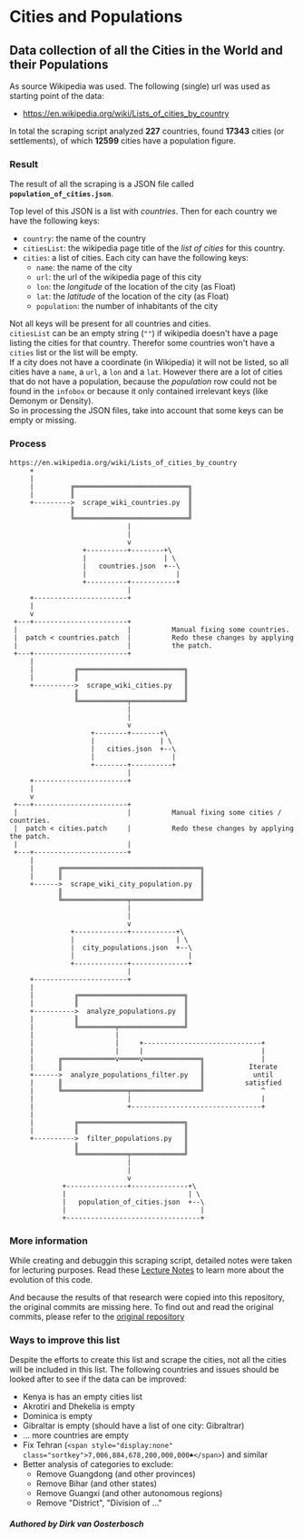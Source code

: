 # Cities and Populations

## Data collection of all the Cities in the World and their Populations

As source Wikipedia was used. The following (single) url was used as starting point of the data:

- https://en.wikipedia.org/wiki/Lists_of_cities_by_country

In total the scraping script analyzed **227** countries, found **17343** cities (or settlements), of which **12599** cities have a population figure.

### Result

The result of all the scraping is a JSON file called **`population_of_cities.json`**.

Top level of this JSON is a list with *countries*. Then for each country we have the following keys:

- `country`: the name of the country
- `citiesList`: the wikipedia page title of the *list of cities* for this country.
- `cities`: a list of cities. Each city can have the following keys:
	- `name`: the name of the city
	- `url`: the url of the wikipedia page of this city
	- `lon`: the *longitude* of the location of the city (as Float)
	- `lat`: the *latitude* of the location of the city (as Float)
	- `population`: the number of inhabitants of the city

Not all keys will be present for all countries and cities.  
`citiesList` can be an empty string (`""`) if wikipedia doesn't have a page listing the cities for that country. Therefor some countries won't have a `cities` list or the list will be empty.  
If a city does not have a coordinate (in Wikipedia) it will not be listed, so all cities have a `name`, a `url`, a `lon` and a `lat`. However there are a lot of cities that do not have a population, because the *population* row could not be found in the `infobox` or because it only contained irrelevant keys (like Demonym or Density).  
So in processing the JSON files, take into account that some keys can be empty or missing.

### Process

```
https://en.wikipedia.org/wiki/Lists_of_cities_by_country
     +
     |
     |         ╔════════════════════════════╗
     |         ║                            ║
     +--------->  scrape_wiki_countries.py  ║
               ║                            ║
               ╚════════════════════════════╝
                             |
                             |
                             v
                  +----------+--------+\
                  |                   | \
                  |   countries.json  +--\
                  |                      |
                  +----------+-----------+
                             |
     +-----------------------+
     |
     v
 +---+-----------------------+
 |                           |          Manual fixing some countries.
 |  patch < countries.patch  |          Redo these changes by applying
 |                           |          the patch.
 +---+-----------------------+
     |
     |          ╔══════════════════════════╗
     |          ║                          ║
     +---------->  scrape_wiki_cities.py   ║
                ║                          ║
                ╚════════════╤═════════════╝
                             |
                             |
                             v
                    +--------+-------+\
                    |                | \
                    |   cities.json  +--\
                    |                   |
                    +--------+----------+
                             |
     +-----------------------+
     |
     v
 +---+-----------------------+
 |                           |          Manual fixing some cities / countries.
 |  patch < cities.patch     |          Redo these changes by applying the patch.
 |                           |
 +---+-----------------------+
     |
     |      ╔══════════════════════════════════╗
     |      ║                                  ║
     +------>  scrape_wiki_city_population.py  ║
            ║                                  ║
            ╚════════════════╤═════════════════╝
                             |
                             |
                             v
               +-------------+-----------+\
               |                         | \
               |  city_populations.json  +--\
               |                            |
               +-------------+--------------+
                             |
     +-----------------------+
     |
     |          ╔══════════════════════════╗
     |          ║                          ║
     +---------->  analyze_populations.py  ║
     |          ║                          ║
     |          ╚═════════╤════════════════╝
     |                    |
     |                    |     +-----------------------------+
     |                    |     |                             |
     |      ╔═════════════v═════v══════════════╗              |
     |      ║                                  ║           Iterate
     +------>  analyze_populations_filter.py   ║            until
     |      ║                                  ║          satisfied
     |      ╚════════════════╤═════════════════╝              ^
     |                       |                                |
     |                       +--------------------------------+
     |
     |          ╔══════════════════════════╗
     |          ║                          ║
     +---------->  filter_populations.py   ║
                ║                          ║
                ╚════════════╤═════════════╝
                             |
                             |
                             v
             +---------------+--------------+\
             |                              | \
             |   population_of_cities.json  +--\
             |                                 |
             +---------------------------------+
```	

### More information

While creating and debuggin this scraping script, detailed notes were taken for lecturing purposes. Read these [Lecture Notes](https://github.com/ArtezGDA/Course-Material/blob/master/Lesson_09_Scraping_Notes.md) to learn more about the evolution of this code.

And because the results of that research were copied into this repository, the original commits are missing here. To find out and read the original commits, please refer to the [original repository](https://github.com/ArtezGDA/Course-Material/tree/master/ScrapingLecture)

### Ways to improve this list

Despite the efforts to create this list and scrape the cities, not all the cities will be included in this list. The following countries and issues should be looked after to see if the data can be improved:

- Kenya is has an empty cities list
- Akrotiri and Dhekelia is empty
- Dominica is empty
- Gibraltar is empty (should have a list of one city: Gibraltrar)
- ... more countries are empty
- Fix Tehran (`<span style="display:none" class="sortkey">7,006,884,678,200,000,000♠</span>`) and similar
- Better analysis of categories to exclude:
    - Remove Guangdong (and other provinces)
    - Remove Bihar (and other states)
    - Remove Guangxi (and other autonomous regions)
    - Remove "District", "Division of ..."


##### Authored by Dirk van Oosterbosch
